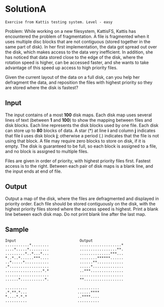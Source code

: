# SolutionA
``
Exercise from Kattis testing system. Level - easy
``

Problem: 
While working on a new filesystem, KattisFS, Kattis has encountered the problem of fragmentation. A file is 
fragmented when it uses multiple disc blocks that are not contiguous (stored together in the same part of disk).
In her first implementation, the data got spread out over the disk, which makes access to the data very inefficient.
In addition, she has noticed that data stored close to the edge of the disk, where the rotation speed is higher, can
be accessed faster, and she wants to take advantage of this speed up access to high priority files.

Given the current layout of the data on a full disk, can you help her defragment the data, and reposition
the files with highest priority so they are stored where the disk is fastest?

## Input
The input contains of a most **100** disk maps. Each disk map uses several lines of text (between **1** and **100**) to show 
the mapping between files and disk blocks. Each line represents the disk blocks used by one file. Each disk can store up to
**80** blocks of data. A star (*) at line **i** and column **j** indicates that file **i** uses disk block **j**; otherwise
a period (.) indicates that the file is not using that block. A file may require zero blocks to store on disk, if it is empty.
The disk is guaranteed to be full, so each block is assigned to a file, and no block is assigned to multiple files.

Files are given in order of priority, with highest priority files first. Fastest access is to the right. Between each pair
of disk maps is a blank line, and the input ends at end of file.

## Output
Output a map of the disk, where the files are defragmented and displayed in priority order. Each file should be stored 
contiguously on the disk, with the highest priority files stored where the access speed is highest. Print a blank line
between each disk map. Do not print blank line after the last map.

## Sample  
```
Input                             Output 
...........*........              ...................*                                        
....*.....*.........              .................**.                                        
.........*..*...*...              ..............***...   
*..*..*......***....              ........******......
..*.....*...........              ......**............
.*..................              .....*..............
.................*.*              ..***...............
....................              ....................
......*...........*.              **..................

..........                       ..........   
.*.**.*...                       ......****
*....*.*.*                       ..****....
..........                       ..........
```
